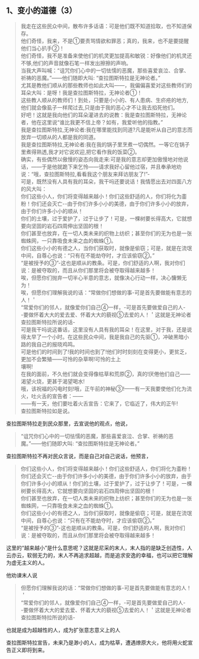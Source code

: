 <h2>1、变小的道德（3）</h2><blockquote data-pid="Fi_zqIAB">我走在这些民众中间，散布许多话语：可是他们既不知道拾取，也不知道保存。<br>他们奇怪，我来，不是①要责骂情欲和罪恶；真的，我来，也不是要提醒他们当心扒手②！<br>他们奇怪，我不是准备来使他们的机灵更加提高和敏锐：好像他们的机灵还不够,他们的声音就像石笔一样发出擦擦的声响。<br>当我大声叫喊：“诅咒你们心中的一切怯懦的恶魔，那些喜爱哀泣、合掌、祈祷的恶魔。”——他们随即大叫: “查拉图斯特拉是无神论者。”<br>尤其是教他们顺从的那些教师也如此大叫——，我偏偏喜爱对这些教师们的耳朵大叫：是呀！我是查拉图斯特拉，无神论者①！<br>这些教人顺从的教师们！到处，只要是小小的、有人患病、生疥疮的地方,他们就会像虱子一样爬过去,只是由于我的恶心才不让我去掐死他们。<br>好吧！这就是我向他们的耳朵灌进去的说教：我是查拉图斯特拉，无神论者，他在这里说“谁比我更不信上帝？如有，我爱听他的指教。”<br>我是查拉图斯特拉,无神论者:我在哪里能找到同道?凡是能听从自己的意志而放弃一切顺从的人都是我的同道。<br>我是查拉图斯特拉,无神论者:我在我的锅子里烹煮一切偶然。一等它在锅子里煮得熟透,我才对它说欢迎,把它看作我的饭菜②。<br>确实，有些偶然以傲慢的姿态向我走来:可是我的意志却更加傲慢地对他说话，——于是他就跪下来乞怜——请求我好心留他过宿，并且奉承地劝说：“哦，查拉图斯特拉,看看我这个朋友来拜访朋友了!”-<br>可是，既然没有人具有我的耳朵，我干吗还要说话！我情愿出去对四面八方的风大叫：<br>你们这些小人，你们将变得越来越小！你们这些舒适的人，你们将化为齑粉！你们还会灭亡--由于你们许多小小的美德，由于你们许多小小的放弃，由于你们许多小小的顺从！<br>你们的土壤，过于爱护了，过于让步了！可是，一棵树要长得高大，它就想要向坚固的岩石四周伸出坚固的根！<br>你们甚至也放弃，在一切人类未来的织物上纺织；甚至你们的无为也是一张蜘蛛网，一只靠吸食未来之血的蜘蛛①。<br>你们这些小小的有德之人，当你们获取时，就像是偷窃；可是，就是在流氓中间，自尊心也说：“只有在不能劫夺时，才应该偷窃②。”<br>“是被授予的③”-这也是顺从的教条。可是，你们舒适的人啊，我对你们说：是被夺取的，而且从你们那里将会被夺取得越来越多！<br>唉，但愿你们抛弃一切半心半意的意志，就像决心行动一样，决心慵懒无为！<br>唉，但愿你们理解我说的话：“常做你们想做的事-可是首先要做能有意志的人！＇<br>“常爱你们的邻人，就像爱你们自己④一样，-可是首先要做爱自己的人-<br>-要做怀着大大的爱去爱、怀着大大的藐视⑤去爱的人！＇这就是无神论者查拉图斯特拉所说的话-<br>可是我干吗说这番话，这里没有人具有我的耳朵！在这里，对于我，还是说得太早了一个小时。在这些民众中间，我是我自己的先驱①，冲破黑暗小路的我自己的报晓鸡鸣。<br>可是他们的时间到了!我的时间也到了!他们时时刻刻在变得更小，更贫乏，更加不会繁殖——可怜的杂草啊!可怜的土上<br>壤啊!<br>在我的面前，不久他们就会变得像枯草和荒原②，真的!厌倦他们自己——渴望火烧，更甚于渴望喝水!<br>哦，该祝福的闪电时刻!哦，正午前的神秘③!——有一天我要使他们化为流火，吐火舌的宣告者：——<br>——有一天，他们要吐着火舌宣告：它来了，它临近了，伟大的正午!<br>查拉图斯特拉如是说。</blockquote><p data-pid="5-zdCsl5">查拉图斯特拉走到民众那里，去宣说他的观点，他说，</p><blockquote data-pid="Aqmiml1X">“诅咒你们心中的一切怯懦的恶魔，那些喜爱哀泣、合掌、祈祷的恶魔。”——他们随即大叫: “查拉图斯特拉是无神论者。”</blockquote><p data-pid="bXEBdcnE">查拉图斯特拉不再对民众言说，而是自己对自己说话，他预言，</p><blockquote data-pid="CJCnbzZ2">你们这些小人，你们将变得越来越小！你们这些舒适人，你们将化为齑粉！你们还会灭亡--由于你们许多小小的美德，由于你们许多小小的放弃，由于你们许多小小的顺从！你们的土壤，过于爱护了，过于让步了！可是，一棵树要长得高大，它就想要向坚固的岩石四周伸出坚固的根！<br>你们甚至也放弃，在一切人类未来的织物上纺织；甚至你们的无为也是一张蜘蛛网，一只靠吸食未来之血的蜘蛛①。<br>你们这些小小的有德之人，当你们获取时，就像是偷窃；可是，就是在流氓中间，自尊心也说：“只有在不能劫夺时，才应该偷窃②。”<br>“是被授予的③”-这也是顺从的教条。可是，你们舒适的人啊，我对你们说：是被夺取的，而且从你们那里将会被夺取得越来越多！</blockquote><p data-pid="y6zqWTvY">这里的“越来越小”是什么意思呢？这就是尼采的末人，末人指的是缺乏创造性，人云亦云，软弱无力的，末人不再追求超越，而是追求安逸的幸福，也可以把它理解为虚无主义的人。</p><p data-pid="lGnfF54D">他劝谏末人说</p><blockquote data-pid="JJC-O9l2">但愿你们理解我说的话：“常做你们想做的事-可是首先要做能有意志的人！＇<br>“常爱你们的邻人，就像爱你们自己④一样，-可是首先要做爱自己的人-<br>-要做怀着大大的爱去爱、怀着大大的藐视⑤去爱的人！＇这就是无神论者查拉图斯特拉所说的话-</blockquote><p data-pid="PUM6tgaE">也就是成为超越性的人，成为扩张意志意义上的人</p><p data-pid="C_GPGFTi">查拉图斯特拉宣告，未来乃是渺小的人，成为枯草，遭遇燎原大火，他将用火蛇宣告正义即将到来。</p><p></p><p></p><p></p>